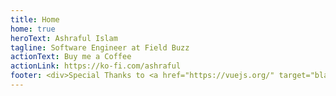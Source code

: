 ```yaml
---
title: Home
home: true
heroText: Ashraful Islam
tagline: Software Engineer at Field Buzz
actionText: Buy me a Coffee
actionLink: https://ko-fi.com/ashraful
footer: <div>Special Thanks to <a href="https://vuejs.org/" target="blank">VueJS</a> | <a href="https://vuepress.vuejs.org/" target="blank">VuePress</a> | <a href="https://www.netlify.com/" target="blank">Netlify</a></div>
---
```

<LatestThreePostList
  :pages="$site.pages"
  :start-page="$site.themeConfig.startPage"
/>